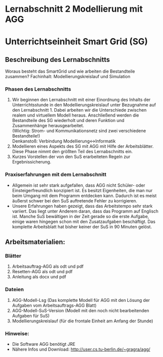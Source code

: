# Lernabschnitt 2 Modellierung mit AGG
# Unterrichtseinheit Smart Grid (SG)

## Beschreibung des Lernabschnitts

Woraus besteht das SmartGrid und wie arbeiten die Bestandteile zusammen? Fachinhalt: Modellierungskreislauf und Simulation

### Phasen des Lernabschnitts
  1. Wir beginnen den Lernabschnitt mit einer Einordnung 
  des Inhalts der Unterrichtsstunde in den Modellierungskreislauf unter Bezugnahme auf den Lernabschnitt 1. 
  Dabei arbeiten wir die Unterschiede zwischen realem und virtuellem Modell heraus. Anschließend werden die Bestandteile
  des SG wiederholt und deren Funktion und Zusammenhänge herausgearbeitet.  
  (Wichtig: Strom- und Kommunikationsnetz sind zwei verschiedene Bestandteile!)  
  Denkanstoß: Verbindung Modellierung<->Informatik 
  2. Modellieren eines Aspekts des SG mit AGG mit Hilfe der Arbeitsblätter.  
  Diese Phase nimmt den größten Teil des Lernabschnitts ein.
  3. Kurzes Vorstellen der von den SuS erarbeiteten Regeln zur Ergebnissicherung. 
  
### Praxiserfahrungen mit dem Lernabschnitt
  * Allgemein ist sehr stark aufgefallen, dass AGG nicht Schüler- oder Einsteigerfreundlich konzipiert ist. 
  Es besitzt Eigenheiten, die man nur beim Umgang mit dem Programm entdecken kann. Dadurch ist es meist äußerst schwer
  bei den SuS auftretende Fehler zu korrigieren. 
  * Unsere Erfahrungen haben gezeigt, dass das Arbeitstempo sehr stark variiert. Das liegt unter Anderem daran, dass das
  Programm auf Englisch ist. Manche SuS bewältigen in der Zeit gerade so die erste Aufgabe, einige waren hingegen schon
  mit den Zusatzaufgaben beschäftigt. Das komplette Arbeitsblatt hat bisher keiner der SuS in 90 Minuten gelöst.

## Arbeitsmaterialien:
### Blätter
  1. Arbeitsauftrag-AGG als odt und pdf
  2. Resetten-AGG als odt und pdf
  3. Anleitung als docx und pdf

### Dateien
  1. AGG-Modell-Lsg (Das komplette Modell für AGG mit den Lösung der Aufgaben vom Arbeitsauftrags-AGG Blatt)
  2. AGG-Modell-SuS-Version (Modell mit den noch nicht bearbeitenden Aufgaben für SuS)
  3. Modellierungskreislauf (für die frontale Einheit am Anfang der Stunde)

### Hinweise:
  * Die Software AGG benötigt JRE
  * Nähere Infos und Download: http://user.cs.tu-berlin.de/~gragra/agg/
